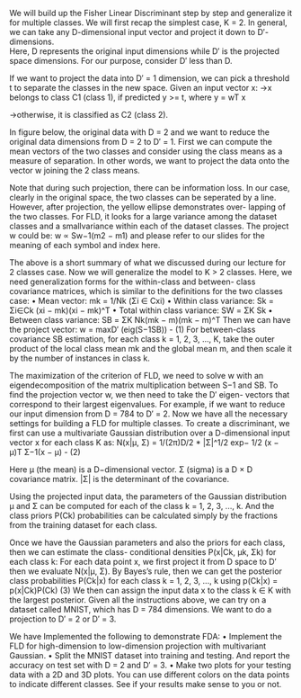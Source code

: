 We will build up the Fisher Linear Discriminant step by step and generalize it for multiple classes. 
We will first recap the simplest case, K = 2. In general, we can take any D-dimensional input vector and project it down to D′-dimensions.  
Here, D represents the original input dimensions while D′ is the projected space dimensions. For our purpose, consider D′ less than D.

If we want to project the data into D′ = 1 dimension, we can pick a threshold t to separate the classes in the new space. Given an input vector x:
->x belongs to class C1 (class 1), if predicted y >= t, where y = wT x

->otherwise, it is classified as C2 (class 2).

In figure below, the original data with D = 2 and we want to reduce the original data dimensions from D = 2 to D′ = 1. First we can compute the mean 
vectors of the two classes and consider using the class means as a measure of separation. In other words, we want to project the data onto the vector w joining the 2 class means.

Note that during such projection,  there can be information loss.  In our case,  clearly in the original space, the two classes can be seperated by a line. However, after projection, the yellow ellipse 
demonstrates over- lapping of the two classes. For FLD, it looks for a large variance among the dataset classes and a smallvariance within each of the dataset classes.  The project w  could be:  w ∝ Sw−1(m2 − m1) and please refer to our slides for the meaning of each symbol and index here.

The above is a short summary of what we discussed during our lecture for 2 classes case. Now we will generalize the model to K > 2 classes. Here, we need generalization forms for the within-class and between- class covariance matrices, which is similar to the definitions for the two classes case:
•	Mean vector:  mk  =    1/Nk (Σi ∈ Cxi)
•	Within class variance:  Sk  = Σi∈Ck (xi − mk)(xi − mk)^T
•	Total within class variance: SW = ΣK	Sk
•	Between class variance: SB = ΣK	Nk(mk − m)(mk − m)^T
Then we can have the project vector:
w = maxD′ (eig(S−1SB)) - (1)
For between-class covariance SB estimation, for each class k = 1, 2, 3, ..., K, take the outer product of the local class mean mk and the global mean m, and then scale it by the number of instances in class k.

The maximization of the criterion of FLD, we need to solve w with an eigendecomposition of the matrix multiplication between S−1 and SB. To find the projection vector w, we then need to take the D′ eigen- vectors that correspond to their largest eigenvalues. 
For example, if we want to reduce our input dimension from D = 784 to D′ = 2. Now we have all the necessary settings for building a FLD for multiple classes. To create a discriminant, we first can use a multivariate Gaussian distribution over a D-dimensional input vector x for each class K as:
N(x|µ, Σ) =	1/(2π)D/2 * |Σ|^1/2   exp− 1/2 (x − µ)T Σ−1(x − µ) - (2)
 
Here µ (the mean) is a D−dimensional vector.  Σ (sigma) is a D × D  covariance matrix.  |Σ| is the determinant of the covariance.

Using the projected input data, the parameters of the Gaussian distribution µ and Σ can be computed for each of the class k = 1, 2, 3, ..., k. And the class priors P(Ck) probabilities can be calculated simply by the fractions from the training dataset for each class.

Once we have the Gaussian parameters and also the priors for each class, then we can estimate the class- conditional densities P(x|Ck, µk, Σk) for each class k: For each data point x, we first project it from D space to D′ then we evaluate N(x|µ, Σ).  By Bayes’s rule, then we can get the posterior class probabilities P(Ck|x) for each class k = 1, 2, 3, ..., k using
p(Ck|x) = p(x|Ck)P(Ck)	(3)
We then can assign the input data x to the class k ∈ K with the largest posterior.
Given all the instructions above, we can try on a dataset called MNIST, which has D = 784 dimensions. We want to do a projection to D′ = 2 or D′ = 3.

We have Implemented the following to demonstrate FDA: 
•	Implement the FLD for high-dimension to low-dimension projection with multivariant Gaussian.
•	Split the MNIST dataset into training and testing. And report the accuracy on test set with D = 2 and D′ = 3.
•	Make two plots for your testing data with a 2D and 3D plots. You can use different colors on the data points to indicate different classes. See if your results make sense to you or not.
